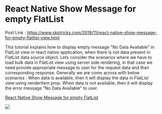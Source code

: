 # React Native Show Message for empty FlatList

Post Link : https://www.skptricks.com/2018/11/react-native-show-message-for-empty-flatlist-view.html

This tutorial explains how to display empty message "No Data Available" in FlatList view in react native application, when there is not data present in FlatList data source object.  Lets consider the scenarios where we have to load bulk data in FlatList view using server side rendering, in that case we need provide appropriate message to user for the request data and their corresponding response. Generally we are come across with below scenarios :
 When data is available, then it will display the data in FlatList view using renderItem prop.
 When data is not available, then it will display the error message "No Data Available" to user.
 
 <a href="https://www.skptricks.com/2018/11/react-native-show-message-for-empty-flatlist-view.html" >React Native Show Message for empty FlatList </a>
 
 <img src="https://3.bp.blogspot.com/-Fwkielx1ej0/W-kZoPUrI9I/AAAAAAAACIA/TsTTW4PNaqQ0UKB5vfBjadPKY2iOgUpMgCLcBGAs/s640/empty.png" />

